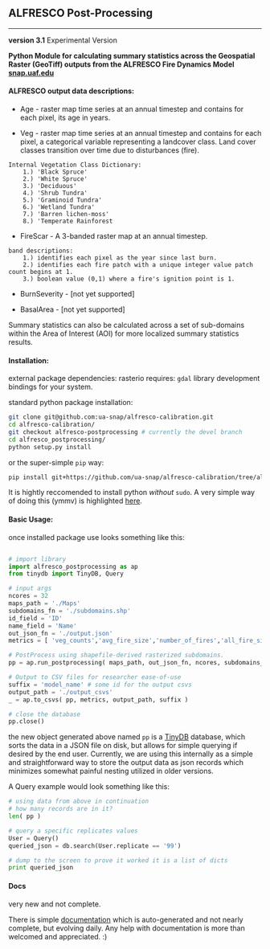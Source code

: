 ## ALFRESCO Post-Processing
--------------------------
**version 3.1** Experimental Version

**Python Module for calculating summary statistics across the Geospatial Raster (GeoTiff) outputs from the ALFRESCO Fire Dynamics Model [snap.uaf.edu](www.snap.uaf.edu)**


#### ALFRESCO output data descriptions:

* Age - raster map time series at an annual timestep and contains for each pixel, its age
in years.

* Veg - raster map time series at an annual timestep and contains for each pixel, a 
categorical variable representing a landcover class.  Land cover classes
transition over time due to disturbances (fire).
```
Internal Vegetation Class Dictionary:
	1.) 'Black Spruce'
	2.) 'White Spruce'
	3.) 'Deciduous'
	4.) 'Shrub Tundra'
	5.) 'Graminoid Tundra'
	6.) 'Wetland Tundra'
	7.) 'Barren lichen-moss'
	8.) 'Temperate Rainforest
```
* FireScar - A 3-banded raster map at an annual timestep.
```
band descriptions:
	1.) identifies each pixel as the year since last burn.
	2.) identifies each fire patch with a unique integer value patch count begins at 1.
	3.) boolean value (0,1) where a fire's ignition point is 1.
```
* BurnSeverity - [not yet supported]

* BasalArea - [not yet supported]

Summary statistics can also be calculated across a set of sub-domains within the Area of Interest (AOI)
for more localized summary statistics results.

#### Installation:

external package dependencies:
rasterio requires: `gdal` library development bindings for your system.


standard python package installation:

```bash
git clone git@github.com:ua-snap/alfresco-calibration.git
cd alfresco-calibration/
git checkout alfresco-postprocessing # currently the devel branch
cd alfresco_postprocessing/
python setup.py install
```

or the super-simple `pip` way:
```bash
pip install git+https://github.com/ua-snap/alfresco-calibration/tree/alfresco-postprocessing/alfresco_postprocessing
```

It is hightly reccomended to install python *without* `sudo`.  A very simple way of doing this (ymmv) is highlighted [here](https://github.com/EarthScientist/etc/blob/master/Python_without_root "EarthScientist's ETC repo"). 


#### Basic Usage:

once installed package use looks something like this:

```python

# import library
import alfresco_postprocessing as ap
from tinydb import TinyDB, Query

# input args
ncores = 32
maps_path = './Maps'
subdomains_fn = './subdomains.shp'
id_field = 'ID'
name_field = 'Name'
out_json_fn = './output.json'
metrics = [ 'veg_counts','avg_fire_size','number_of_fires','all_fire_sizes','total_area_burned' ]

# PostProcess using shapefile-derived rasterized subdomains.
pp = ap.run_postprocessing( maps_path, out_json_fn, ncores, subdomains_fn, id_field, name_field )

# Output to CSV files for researcher ease-of-use
suffix = 'model_name' # some id for the output csvs
output_path = './output_csvs'
_ = ap.to_csvs( pp, metrics, output_path, suffix )

# close the database
pp.close() 
```
the new object generated above named `pp` is a [TinyDB](https://tinydb.readthedocs.org/en/latest/) database, which sorts the data in a JSON file on disk, but allows for simple querying if desired by the end user.  Currently, we are using this internally as a simple and straightforward way to store the output data as json records which minimizes somewhat painful nesting utilized in older versions.


A Query example would look something like this:
```python
# using data from above in continuation
# how many records are in it?
len( pp )

# query a specific replicates values
User = Query()
queried_json = db.search(User.replicate == '99')

# dump to the screen to prove it worked it is a list of dicts
print queried_json
```

#### Docs
very new and not complete.

There is simple [documentation](http://ua-snap.github.io/alfresco-calibration) which is auto-generated and not nearly complete, but evolving daily. Any help with documentation is more than welcomed and appreciated.  :)

